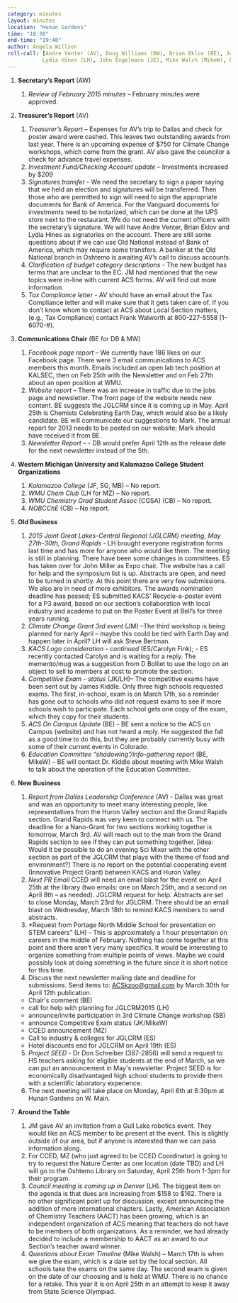 ```yaml
---
category: minutes
layout: minutes
location: "Hunan Gardens"
time: "18:38"
end-time: "19:40"
author: Angela Willson
roll-call: [Andre Venter (AV), Doug Williams (DW), Brian Eklov (BE), Jennifer Furchak (JF),
           Lydia Hines (LH), John Engelmann (JE), Mike Walsh (MikeW), Elke Schoffers (ES)]
---
```




1. **Secretary’s Report** (AW)
   1. *Review of February 2015 minutes* – February minutes were approved.
2. **Treasurer’s Report** (AV)
   1. *Treasurer’s Report* – Expenses for AV’s trip to Dallas and check for poster award were cashed. This leaves two outstanding awards from last year. There is an upcoming expense of $750 for Climate Change workshops, which come from the grant. AV also gave the councilor a check for advance travel expenses.
   2. *Investment Fund/Checking Account update* – Investments increased by $209
   3. *Signatures transfer* - We need the secretary to sign a paper saying that we held an election and signatures will be transferred. Then those who are permitted to sign will need to sign the appropriate documents for Bank of America. For the Vanguard documents for investments need to be notarized, which can be done at the UPS store next to the restaurant. We do not need the current officers with the secretary’s signature. We will have Andre Venter, Brian Eklov and Lydia Hines as signatories on the account. There are still some questions about if we can use Old National instead of Bank of America, which may require some transfers. A banker at the Old National branch in Oshtemo is awaiting AV’s call to discuss accounts.
   4. *Clarification of budget category descriptions* - The new budget has terms that are unclear to the EC.  JM had mentioned that the new topics were in-line with current ACS forms. AV will find out more information.
   5. *Tax Compliance letter* - AV should have an email about the Tax Compliance letter and will make sure that it gets taken care of.  If you don’t know whom to contact at ACS about Local Section matters, (e.g., Tax Compliance) contact Frank Walworth at 800-227-5558 (1-6070-#).
3. **Communications Chair** (BE for DB & MW)
   1. *Facebook page report* – We currently have 186 likes on our Facebook page. There were 3 email communications to ACS members this month. Emails included an open lab tech position at KALSEC, then on Feb 25th with the Newsletter and on Feb 27th about an open position at WMU.
   2. *Website report* – There was an increase in traffic due to the jobs page and newsletter. The front page of the website needs new content. BE suggests the JGLCRM since it is coming up in May. April 25th is Chemists Celebrating Earth Day, which would also be a likely candidate. BE will communicate our suggestions to Mark. The annual report for 2013 needs to be posted on our website; Mark should have received it from BE.
   3. *Newsletter Report* – - DB would prefer April 12th as the release date for the next newsletter instead of the 5th.
4. **Western Michigan University and Kalamazoo College Student Organizations**
   1. *Kalamazoo College* (JF, SG, MB) – No report.
   2. *WMU Chem Club* (LH for MZ) – No report.
   3. *WMU Chemistry Grad Student Assoc* (CGSA) (CB) – No report.
   4. *NOBCChE* (CB) – No report.
5. **Old Business**
   1. *2015 Joint Great Lakes-Central Regional (JGLCRM) meeting, May 27th-30th, Grand Rapids* - LH brought everyone registration forms last time and has more for anyone who would like them. The meeting is still in planning. There have been some changes in committees. ES has taken over for John Miller as Expo chair. The website has a call for help and the symposium list is up. Abstracts are open, and need to be turned in shortly. At this point there are very few submissions. We also are in need of more exhibitors. The awards nomination deadline has passed; ES submitted KACS’ Recycle-a-poster event for a P3 award, based on our section’s collaboration with local industry and academe to put on the Poster Event at Bell’s for three years running.
   2. *Climate Change Grant 3rd event* (JM) –The third workshop is being planned for early April – maybe this could be tied with Earth Day and happen later in April? LH will ask Steve Bertman.
   3. *KACS Logo consideration - continued* (ES/Carolyn Fink); - ES recently contacted Carolyn and is waiting for a reply. The memento/mug was a suggestion from D Bolliet to use the logo on an object to sell to members at cost to promote the section.
   4. *Competitive Exam - status* (JK/LH)– The competitive exams have been sent out by James Kiddle. Only three high schools requested exams. The first, in-school, exam is on March 17th, so a reminder has gone out to schools who did not request exams to see if more schools wish to participate. Each school gets one copy of the exam, which they copy for their students.
   5. *ACS On Campus Update* (BE) - BE sent a notice to the ACS on Campus (website) and has not heard a reply. He suggested the fall as a good time to do this, but they are probably currently busy with some of their current events in Colorado.
   6. *Education Committee “shadowing”/info-gathering report* (BE, MikeW) – BE will contact Dr. Kiddle about meeting with Mike Walsh to talk about the operation of the Education Committee. 

6. **New Business**
   1. *Report from Dallas Leadership Conference* (AV) - Dallas was great and was an opportunity to meet many interesting people, like representatives from the Huron Valley section and the Grand Rapids section. Grand Rapids was very keen to connect with us. The deadline for a Nano-Grant for two sections working together is tomorrow, March 3rd. AV will reach out to the man from the Grand Rapids section to see if they can put something together.  [idea: Would it be possible to do an evening Sci Mixer with the other section as part of the JGLCRM that plays with the theme of food and environment?]  There is no report on the potential cooperating event (Innovative Project Grant) between KACS and Huron Valley.
   2. *Next PR Email* CCED will need an email blast for the event on April 25th at the library (two emails: one on March 25th, and a second on April 8th – as needed). JGLCRM request for help. Abstracts are set to close Monday, March 23rd for JGLCRM. There should be an email blast on Wednesday, March 18th to remind KACS members to send abstracts.
   3. *Request from Portage North Middle School for presentation on STEM careers” (LH) - This is approximately a 1 hour presentation on careers in the middle of February. Nothing has come together at this point and there aren’t very many specifics. It would be interesting to organize something from multiple points of views. Maybe we could possibly look at doing something in the future since it is short notice for this time.
   4. Discuss the next newsletter mailing date and deadline for submissions. Send items to: ACSkzoo@gmail.com by March 30th for April 12th publication.
	- Chair's comment (BE)
	- call for help with planning for JGLCRM2015 (LH)
	- announce/invite participation in 3rd Climate Change workshop (SB)
	- announce Competitive Exam status (JK/MikeW)
	- CCED announcement (MZ)
	- Call to industry & colleges for JGLCRM (ES)
	- Hotel discounts end for JGLCRM on April 19th (ES)
   5. *Project SEED* - Dr Don Schreiber (387-2856) will send a request to HS teachers asking for eligible students at the end of March, so we can put an announcement in May's newsletter. Project SEED is for economically disadvantaged high school students to provide them with a scientific laboratory experience.
   6. The next meeting will take place on Monday, April 6th at 6:30pm at Hunan Gardens on W. Main.
7. **Around the Table**
   1. JM gave AV an invitation from a Gull Lake robotics event. They would like an ACS member to be present at the event. This is slightly outside of our area, but if anyone is interested than we can pass information along.
   2. For CCED, MZ (who just agreed to be CCED Coordinator) is going to try to request the Nature Center as one location (date TBD) and LH will go to the Oshtemo Library on Saturday, April 25th from 1-3pm for their program.
   3. *Council meeting is coming up in Denver* (LH). The biggest item on the agenda is that dues are increasing from $158 to $162. There is no other significant point up for discussion, except announcing the addition of more international chapters. Lastly, American Association of Chemistry Teachers (AACT) has been growing, which is an independent organization of ACS meaning that teachers do not have to be members of both organizations. As a reminder, we had already decided to include a membership to AACT as an award to our Section’s teacher award winner.
   4. *Questions about Exam Timeline* (Mike Walsh) – March 17th is when we give the exam, which is a date set by the local section.   All schools take the exams on the same day. The second exam is given on the date of our choosing and is held at WMU. There is no chance for a retake.  This year it is on April 25th in an attempt to keep it away from State Science Olympiad. 